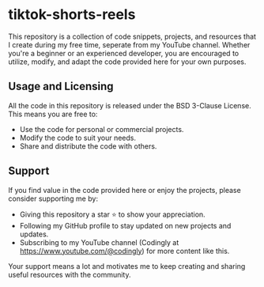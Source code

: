 # tiktok-shorts-reels

This repository is a collection of code snippets, projects, and resources that I create during my free time, seperate from my YouTube channel. Whether you're a beginner or an experienced developer, you are encouraged to utilize, modify, and adapt the code provided here for your own purposes.



## Usage and Licensing
All the code in this repository is released under the BSD 3-Clause License. This means you are free to:

- Use the code for personal or commercial projects.
- Modify the code to suit your needs.
- Share and distribute the code with others.



## Support
If you find value in the code provided here or enjoy the projects, please consider supporting me by:

- Giving this repository a star ⭐️ to show your appreciation.
- Following my GitHub profile to stay updated on new projects and updates.
- Subscribing to my YouTube channel (Codingly at https://www.youtube.com/@codingly) for more content like this.


Your support means a lot and motivates me to keep creating and sharing useful resources with the community.
